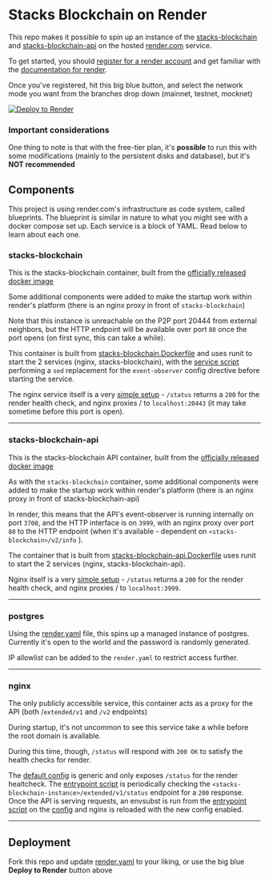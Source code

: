 # Stacks Blockchain on Render

This repo makes it possible to spin up an instance of the [stacks-blockchain](https://github.com/blockstack/stacks-blockchain) and [stacks-blockchain-api](https://github.com/hirosystems/stacks-blockchain-api) on the hosted [render.com](https://render.com) service.

To get started, you should [register for a render account](https://dashboard.render.com/register) and get familiar with the [documentation for render](https://render.com/docs).

Once you've registered, hit this big blue button, and select the network mode you want from the branches drop down (mainnet, testnet, mocknet)


[![Deploy to Render](https://render.com/images/deploy-to-render-button.svg)](https://render.com/deploy?repo=https://github.com/secretkeylabs/render-stacks&branch=master)

### Important considerations 
One thing to note is that with the free-tier plan, it's **possible** to run this with some modifications (mainly to the persistent disks and database), but it's **NOT recommended**


## Components

This project is using render.com's infrastructure as code system, called blueprints. The blueprint is similar in nature to what you might see with a docker compose set up. Each service is a block of YAML. Read below to learn about each one.

### stacks-blockchain

This is the stacks-blockchain container, built from the [officially released docker image](https://hub.docker.com/r/blockstack/stacks-blockchain/tags)

Some additional components were added to make the startup work within render's platform (there is an nginx proxy in front of `stacks-blockchain`)

Note that this instance is unreachable on the P2P port 20444 from external neighbors, but the HTTP endpoint will be available over port `80` once the port opens (on first sync, this can take a while).

This container is built from [stacks-blockchain.Dockerfile](./stacks-blockchain.Dockerfile) and uses runit to start the 2 services (nginx, stacks-blockchain), with the [service script](./unit-files/run/stacks-blockchain) performing a `sed` replacement for the `event-observer` config directive before starting the service. 

The nginx service itself is a very [simple setup](./configs/nginx-stacks.conf) - `/status` returns a `200` for the render health check, and nginx proxies / to `localhost:20443` (it may take sometime before this port is open).

---

### stacks-blockchain-api
This is the stacks-blockchain API container, built from the [officially released docker image](https://hub.docker.com/r/hirosystems/stacks-blockchain-api/tags)

As with the `stacks-blockchain` container, some additional components were added to make the startup work within render's platform (there is an nginx proxy in front of stacks-blockchain-api)

In render, this means that the API's event-observer is running internally on port `3700`, and the HTTP interface is on `3999`, with an nginx proxy over port `80` to the HTTP endpoint (when it's available - dependent on `<stacks-blockchain>/v2/info` ). 

The container that is built from [stacks-blockchain-api.Dockerfile](./stacks-blockchain-api.Dockerfile) uses runit to start the 2 services (nginx, stacks-blockchain-api).

Nginx itself is a very [simple setup](./configs/nginx-api.conf) - `/status` returns a `200` for the render health check, and nginx proxies / to `localhost:3999`. 

---

### postgres

Using the [render.yaml](./render.yaml) file, this spins up a managed instance of postgres. Currently it's open to the world and the password is randomly generated. 

IP allowlist can be added to the `render.yaml` to restrict access further. 

---

### nginx

The only publicly accessible service, this container acts as a proxy for the API (both /`extended/v1` and `/v2` endpoints)

During startup, it's not uncommon to see this service take a while before the root domain is available. 

During this time, though, `/status` will respond with `200 OK` to satisfy the health checks for render. 

The [default config](configs/nginx-default.conf) is generic and only exposes `/status` for the render healtcheck. The [entrypoint script](scripts/nginx.sh) is periodically checking the `<stacks-blockchain-instance>/extended/v1/status` endpoint for a `200` response. \
Once the API is serving requests, an envsubst is run from the [entrypoint script](scripts/nginx.sh) on the [config](./configs/nginx.conf) and nginx is reloaded with the new config enabled. 
 
---

## Deployment
Fork this repo and update [render.yaml](./render.yaml) to your liking, or use the big blue **Deploy to Render** button above


